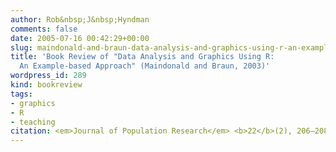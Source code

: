 ```yaml
---
author: Rob&nbsp;J&nbsp;Hyndman
comments: false
date: 2005-07-16 00:42:29+00:00
slug: maindonald-and-braun-data-analysis-and-graphics-using-r-an-example-based-approach
title: 'Book Review of "Data Analysis and Graphics Using R:
  An Example-based Approach" (Maindonald and Braun, 2003)'
wordpress_id: 289
kind: bookreview
tags:
- graphics
- R
- teaching
citation: <em>Journal of Population Research</em> <b>22</b>(2), 206–208
---
```



